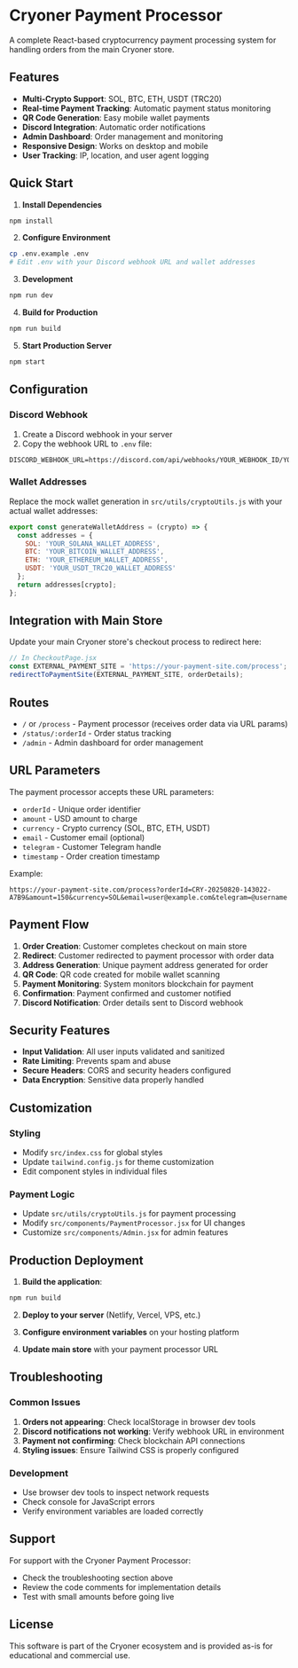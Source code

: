 # Cryoner Payment Processor

A complete React-based cryptocurrency payment processing system for handling orders from the main Cryoner store.

## Features

- **Multi-Crypto Support**: SOL, BTC, ETH, USDT (TRC20)
- **Real-time Payment Tracking**: Automatic payment status monitoring
- **QR Code Generation**: Easy mobile wallet payments
- **Discord Integration**: Automatic order notifications
- **Admin Dashboard**: Order management and monitoring
- **Responsive Design**: Works on desktop and mobile
- **User Tracking**: IP, location, and user agent logging

## Quick Start

1. **Install Dependencies**
```bash
npm install
```

2. **Configure Environment**
```bash
cp .env.example .env
# Edit .env with your Discord webhook URL and wallet addresses
```

3. **Development**
```bash
npm run dev
```

4. **Build for Production**
```bash
npm run build
```

5. **Start Production Server**
```bash
npm start
```

## Configuration

### Discord Webhook
1. Create a Discord webhook in your server
2. Copy the webhook URL to `.env` file:
```
DISCORD_WEBHOOK_URL=https://discord.com/api/webhooks/YOUR_WEBHOOK_ID/YOUR_WEBHOOK_TOKEN
```

### Wallet Addresses
Replace the mock wallet generation in `src/utils/cryptoUtils.js` with your actual wallet addresses:

```javascript
export const generateWalletAddress = (crypto) => {
  const addresses = {
    SOL: 'YOUR_SOLANA_WALLET_ADDRESS',
    BTC: 'YOUR_BITCOIN_WALLET_ADDRESS',
    ETH: 'YOUR_ETHEREUM_WALLET_ADDRESS',
    USDT: 'YOUR_USDT_TRC20_WALLET_ADDRESS'
  };
  return addresses[crypto];
};
```

## Integration with Main Store

Update your main Cryoner store's checkout process to redirect here:

```javascript
// In CheckoutPage.jsx
const EXTERNAL_PAYMENT_SITE = 'https://your-payment-site.com/process';
redirectToPaymentSite(EXTERNAL_PAYMENT_SITE, orderDetails);
```

## Routes

- `/` or `/process` - Payment processor (receives order data via URL params)
- `/status/:orderId` - Order status tracking
- `/admin` - Admin dashboard for order management

## URL Parameters

The payment processor accepts these URL parameters:
- `orderId` - Unique order identifier
- `amount` - USD amount to charge
- `currency` - Crypto currency (SOL, BTC, ETH, USDT)
- `email` - Customer email (optional)
- `telegram` - Customer Telegram handle
- `timestamp` - Order creation timestamp

Example:
```
https://your-payment-site.com/process?orderId=CRY-20250820-143022-A7B9&amount=150&currency=SOL&email=user@example.com&telegram=@username
```

## Payment Flow

1. **Order Creation**: Customer completes checkout on main store
2. **Redirect**: Customer redirected to payment processor with order data
3. **Address Generation**: Unique payment address generated for order
4. **QR Code**: QR code created for mobile wallet scanning
5. **Payment Monitoring**: System monitors blockchain for payment
6. **Confirmation**: Payment confirmed and customer notified
7. **Discord Notification**: Order details sent to Discord webhook

## Security Features

- **Input Validation**: All user inputs validated and sanitized
- **Rate Limiting**: Prevents spam and abuse
- **Secure Headers**: CORS and security headers configured
- **Data Encryption**: Sensitive data properly handled

## Customization

### Styling
- Modify `src/index.css` for global styles
- Update `tailwind.config.js` for theme customization
- Edit component styles in individual files

### Payment Logic
- Update `src/utils/cryptoUtils.js` for payment processing
- Modify `src/components/PaymentProcessor.jsx` for UI changes
- Customize `src/components/Admin.jsx` for admin features

## Production Deployment

1. **Build the application**:
```bash
npm run build
```

2. **Deploy to your server** (Netlify, Vercel, VPS, etc.)

3. **Configure environment variables** on your hosting platform

4. **Update main store** with your payment processor URL

## Troubleshooting

### Common Issues

1. **Orders not appearing**: Check localStorage in browser dev tools
2. **Discord notifications not working**: Verify webhook URL in environment
3. **Payment not confirming**: Check blockchain API connections
4. **Styling issues**: Ensure Tailwind CSS is properly configured

### Development

- Use browser dev tools to inspect network requests
- Check console for JavaScript errors
- Verify environment variables are loaded correctly

## Support

For support with the Cryoner Payment Processor:
- Check the troubleshooting section above
- Review the code comments for implementation details
- Test with small amounts before going live

## License

This software is part of the Cryoner ecosystem and is provided as-is for educational and commercial use.
